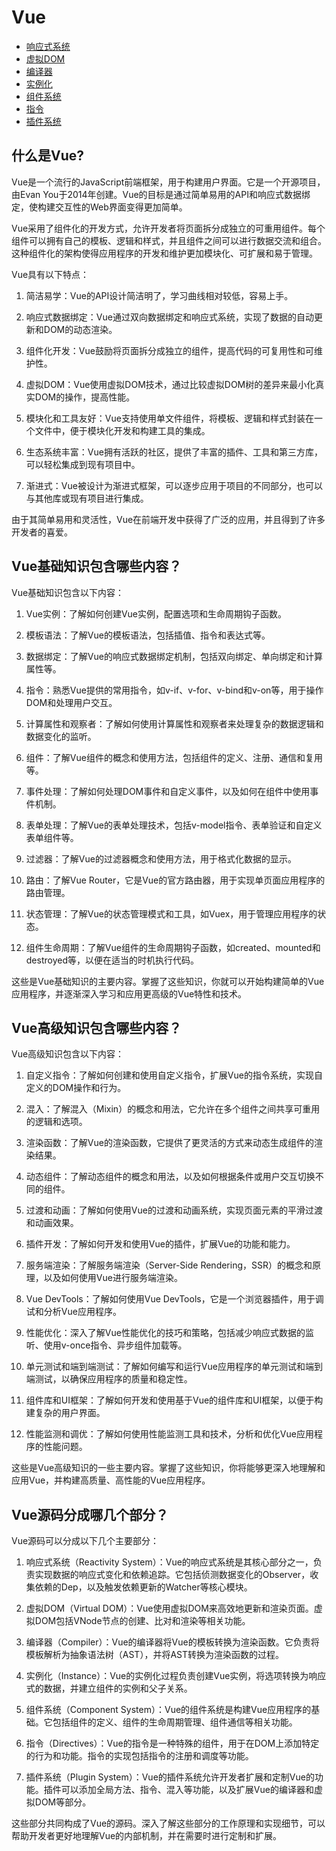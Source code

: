 # Vue

- [响应式系统](reactivity.md)
- [虚拟DOM](virtual_dom.md)
- [编译器](compiler.md)
- [实例化](instance.md)
- [组件系统](component.md)
- [指令](directive.md)
- [插件系统](plugin.md)

## 什么是Vue?
Vue是一个流行的JavaScript前端框架，用于构建用户界面。它是一个开源项目，由Evan You于2014年创建。Vue的目标是通过简单易用的API和响应式数据绑定，使构建交互性的Web界面变得更加简单。

Vue采用了组件化的开发方式，允许开发者将页面拆分成独立的可重用组件。每个组件可以拥有自己的模板、逻辑和样式，并且组件之间可以进行数据交流和组合。这种组件化的架构使得应用程序的开发和维护更加模块化、可扩展和易于管理。

Vue具有以下特点：

1. 简洁易学：Vue的API设计简洁明了，学习曲线相对较低，容易上手。

2. 响应式数据绑定：Vue通过双向数据绑定和响应式系统，实现了数据的自动更新和DOM的动态渲染。

3. 组件化开发：Vue鼓励将页面拆分成独立的组件，提高代码的可复用性和可维护性。

4. 虚拟DOM：Vue使用虚拟DOM技术，通过比较虚拟DOM树的差异来最小化真实DOM的操作，提高性能。

5. 模块化和工具友好：Vue支持使用单文件组件，将模板、逻辑和样式封装在一个文件中，便于模块化开发和构建工具的集成。

6. 生态系统丰富：Vue拥有活跃的社区，提供了丰富的插件、工具和第三方库，可以轻松集成到现有项目中。

7. 渐进式：Vue被设计为渐进式框架，可以逐步应用于项目的不同部分，也可以与其他库或现有项目进行集成。

由于其简单易用和灵活性，Vue在前端开发中获得了广泛的应用，并且得到了许多开发者的喜爱。

## Vue基础知识包含哪些内容？
Vue基础知识包含以下内容：

1. Vue实例：了解如何创建Vue实例，配置选项和生命周期钩子函数。

2. 模板语法：了解Vue的模板语法，包括插值、指令和表达式等。

3. 数据绑定：了解Vue的响应式数据绑定机制，包括双向绑定、单向绑定和计算属性等。

4. 指令：熟悉Vue提供的常用指令，如v-if、v-for、v-bind和v-on等，用于操作DOM和处理用户交互。

5. 计算属性和观察者：了解如何使用计算属性和观察者来处理复杂的数据逻辑和数据变化的监听。

6. 组件：了解Vue组件的概念和使用方法，包括组件的定义、注册、通信和复用等。

7. 事件处理：了解如何处理DOM事件和自定义事件，以及如何在组件中使用事件机制。

8. 表单处理：了解Vue的表单处理技术，包括v-model指令、表单验证和自定义表单组件等。

9. 过滤器：了解Vue的过滤器概念和使用方法，用于格式化数据的显示。

10. 路由：了解Vue Router，它是Vue的官方路由器，用于实现单页面应用程序的路由管理。

11. 状态管理：了解Vue的状态管理模式和工具，如Vuex，用于管理应用程序的状态。

12. 组件生命周期：了解Vue组件的生命周期钩子函数，如created、mounted和destroyed等，以便在适当的时机执行代码。

这些是Vue基础知识的主要内容。掌握了这些知识，你就可以开始构建简单的Vue应用程序，并逐渐深入学习和应用更高级的Vue特性和技术。

## Vue高级知识包含哪些内容？
Vue高级知识包含以下内容：

1. 自定义指令：了解如何创建和使用自定义指令，扩展Vue的指令系统，实现自定义的DOM操作和行为。

2. 混入：了解混入（Mixin）的概念和用法，它允许在多个组件之间共享可重用的逻辑和选项。

3. 渲染函数：了解Vue的渲染函数，它提供了更灵活的方式来动态生成组件的渲染结果。

4. 动态组件：了解动态组件的概念和用法，以及如何根据条件或用户交互切换不同的组件。

5. 过渡和动画：了解如何使用Vue的过渡和动画系统，实现页面元素的平滑过渡和动画效果。

6. 插件开发：了解如何开发和使用Vue的插件，扩展Vue的功能和能力。

7. 服务端渲染：了解服务端渲染（Server-Side Rendering，SSR）的概念和原理，以及如何使用Vue进行服务端渲染。

8. Vue DevTools：了解如何使用Vue DevTools，它是一个浏览器插件，用于调试和分析Vue应用程序。

9. 性能优化：深入了解Vue性能优化的技巧和策略，包括减少响应式数据的监听、使用v-once指令、异步组件加载等。

10. 单元测试和端到端测试：了解如何编写和运行Vue应用程序的单元测试和端到端测试，以确保应用程序的质量和稳定性。

11. 组件库和UI框架：了解如何开发和使用基于Vue的组件库和UI框架，以便于构建复杂的用户界面。

12. 性能监测和调优：了解如何使用性能监测工具和技术，分析和优化Vue应用程序的性能问题。

这些是Vue高级知识的一些主要内容。掌握了这些知识，你将能够更深入地理解和应用Vue，并构建高质量、高性能的Vue应用程序。

## Vue源码分成哪几个部分？
Vue源码可以分成以下几个主要部分：

1. 响应式系统（Reactivity System）：Vue的响应式系统是其核心部分之一，负责实现数据的响应式变化和依赖追踪。它包括侦测数据变化的Observer，收集依赖的Dep，以及触发依赖更新的Watcher等核心模块。

2. 虚拟DOM（Virtual DOM）：Vue使用虚拟DOM来高效地更新和渲染页面。虚拟DOM包括VNode节点的创建、比对和渲染等相关功能。

3. 编译器（Compiler）：Vue的编译器将Vue的模板转换为渲染函数。它负责将模板解析为抽象语法树（AST），并将AST转换为渲染函数的过程。

4. 实例化（Instance）：Vue的实例化过程负责创建Vue实例，将选项转换为响应式的数据，并建立组件的实例和父子关系。

5. 组件系统（Component System）：Vue的组件系统是构建Vue应用程序的基础。它包括组件的定义、组件的生命周期管理、组件通信等相关功能。

6. 指令（Directives）：Vue的指令是一种特殊的组件，用于在DOM上添加特定的行为和功能。指令的实现包括指令的注册和调度等功能。

7. 插件系统（Plugin System）：Vue的插件系统允许开发者扩展和定制Vue的功能。插件可以添加全局方法、指令、混入等功能，以及扩展Vue的编译器和虚拟DOM等部分。

这些部分共同构成了Vue的源码。深入了解这些部分的工作原理和实现细节，可以帮助开发者更好地理解Vue的内部机制，并在需要时进行定制和扩展。

